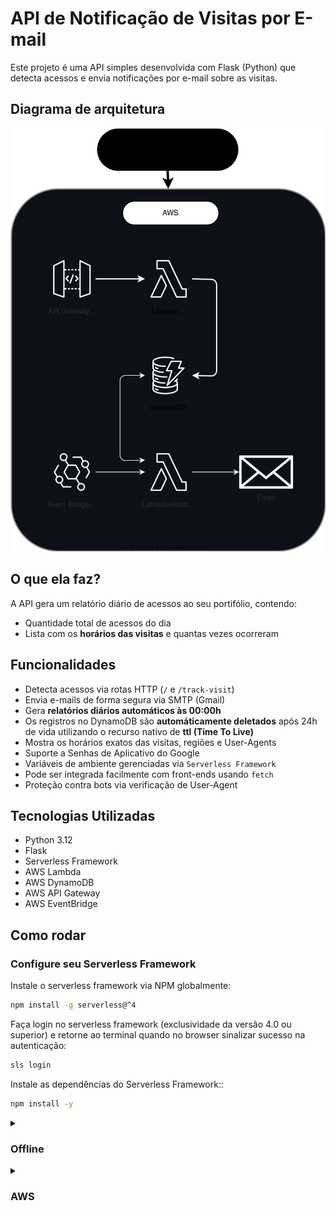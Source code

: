 # API de Notificação de Visitas por E-mail

Este projeto é uma API simples desenvolvida com Flask (Python) que detecta acessos e envia notificações por e-mail sobre as visitas.

## Diagrama de arquitetura
<p align="center">
  <img src="./assets/diagrama-de-arquitetura.svg" alt="application-schema"/>
</p>

## O que ela faz?

A API gera um relatório diário de acessos ao seu portifólio, contendo:
-  Quantidade total de acessos do dia  
-  Lista com os **horários das visitas** e quantas vezes ocorreram  

##  Funcionalidades

- Detecta acessos via rotas HTTP (`/` e `/track-visit`)
- Envia e-mails de forma segura via SMTP (Gmail)
- Gera **relatórios diários automáticos às 00:00h**
- Os registros no DynamoDB são **automáticamente deletados** após 24h de vida utilizando o recurso nativo de **ttl (Time To Live)**
- Mostra os horários exatos das visitas, regiões e User-Agents
- Suporte a Senhas de Aplicativo do Google
- Variáveis de ambiente gerenciadas via `Serverless Framework`
- Pode ser integrada facilmente com front-ends usando `fetch`
- Proteção contra bots via verificação de User-Agent

## Tecnologias Utilizadas

- Python 3.12
- Flask
- Serverless Framework
- AWS Lambda
- AWS DynamoDB
- AWS API Gateway
- AWS EventBridge

## Como rodar

### Configure seu Serverless Framework
Instale o serverless framework via NPM globalmente:
```bash
npm install -g serverless@^4
```

Faça login no serverless framework (exclusividade da versão 4.0 ou superior) e retorne ao terminal quando no browser sinalizar sucesso na autenticação:
```bash
sls login
```

Instale as dependências do Serverless Framework::
```bash
npm install -y
```

<details>
  <summary><h3>Offline</h3></summary>

### Requisitos
- Python 3.12
- Node.js 18+
- Docker

#### Deploy
Instale as dependências do projeto para evitar problemas:
```bash
pip install -r ./requirements/local.txt
```

Iniciar aplicação:
```bash
npm run offline:start
```

Finalizar aplicação por completo:
```bash
npm run offline:stop
```

</details>

<details>
  <summary><h3>AWS</h3></summary>

### Requisitos
- Python 3.12
- Node.js 18+

### Variáveis de ambiente
As seguintes variáveis de ambiente devem estar corretamente configuradas:

```env
EMAIL_ADDRESS=seuemail@gmail.com
EMAIL_PASSWORD=sua_senha_de_aplicativo
SMTP_SERVER=smtp.gmail.com
SMTP_PORT=587
```

#### [Configure o AWS CLI](https://docs.aws.amazon.com/cli/latest/userguide/getting-started-install.html#getting-started-install-instructions)

- Crie um usuário no IAM e gere uma chave de acesso
- Configure as credenciais no seu AWS CLI
```bash
aws configure
```

#### Possíveis políticas AWS para o projeto:
- AmazonAPIGatewayAdministrator
- AmazonAPIGatewayPushToCloudWatchLogs
- AmazonS3FullAccess
- AmazonS3ObjectLambdaExecutionRolePolicy
- AWSCloudFormationFullAccess
- AWSLambda_FullAccess
- CloudWatchLogsFullAccess
- IAMFullAccess

<details>
  <summary><h3>Deploy local</h3></summary>
O Serverless Framework está configurado para buscar os artefatos no nível corrente no diretório `./artifacts`. Para facilitar o deploy da aplicação por via local, foi criado um script em Node.JS para automatizar a construção dos artefatos de forma otimizada.

#### Faça o deploy
```bash
npm run deploy:prod
```

#### Desfaça o deploy
```bash
sls remove --stage prod
```
</details>

<details>
  <summary><h3>Deploy via pipeline</h3></summary>
Por padrão o job de deploy está desativado, para ativa-lo basta fornecer uma variável de repositório 'ENABLE_DEPLOY' com valor 'true'.

#### Pré-requisitos
- Credenciais AWS
- Credenciais Serverless Framework
- Reativar workflows em ./github/workflows/main.yml

<details>
  <summary><h5>Gerando Serverless Framework access key</h5></summary>
  <img src="./assets/gerando-sls-access-key.png" alt="application-schema"/>
</details>

#### Repository variables
```env
ENABLE_DEPLOY=true ou false
REGION=região_aws
GIF_PATH=link_do_gif_que_vai_no_corpo_do_email
```

#### Repository secrets
```env
AWS_ACCESS_KEY_ID=access_key_aws
AWS_SECRET_ACCESS_KEY=secret_access_key_aws
SERVERLESS_ACCESS_KEY=chave_de_acesso_serverless_framework
SMTP_SERVER=host_do_servidor_de_email
EMAIL_ADDRESS=seu_email
EMAIL_PASSWORD=senha_de_acesso_ao_email
```
</details>

</details>

